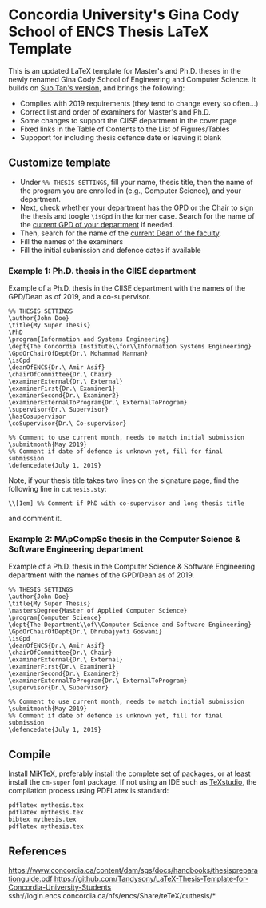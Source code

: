 # Concordia University's Gina Cody School of ENCS Thesis LaTeX Template

This is an updated LaTeX template for Master's and Ph.D. theses in the newly renamed Gina Cody School of Engineering and Computer Science.
It builds on [Suo Tan's version](https://github.com/Tandysony/LaTeX-Thesis-Template-for-Concordia-University-Students), and brings the following:
- Complies with 2019 requirements (they tend to change every so often...)
- Correct list and order of examiners for Master's and Ph.D.
- Some changes to support the CIISE department in the cover page
- Fixed links in the Table of Contents to the List of Figures/Tables
- Suppport for including thesis defence date or leaving it blank

## Customize template
- Under `%% THESIS SETTINGS`, fill your name, thesis title, then the name of the program you are enrolled in (e.g., Computer Science), and your department.
- Next, check whether your department has the GPD or the Chair to sign the thesis and toogle `\isGpd` in the former case. Search for the name of the [current GPD of your department](https://www.concordia.ca/admissions/graduate/programs/contacts.html) if needed.
- Then, search for the name of the [current Dean of the faculty](https://www.concordia.ca/ginacody/about/leadership/office-dean/dean-of-engineering-and-computer-science.html).
- Fill the names of the examiners
- Fill the initial submission and defence dates if available

### Example 1: Ph.D. thesis in the CIISE department
Example of a Ph.D. thesis in the CIISE department with the names of the GPD/Dean as of 2019, and a co-supervisor.
```
%% THESIS SETTINGS
\author{John Doe}
\title{My Super Thesis}
\PhD
\program{Information and Systems Engineering}
\dept{The Concordia Institute\\for\\Information Systems Engineering}
\GpdOrChairOfDept{Dr.\ Mohammad Mannan}
\isGpd
\deanOfENCS{Dr.\ Amir Asif} 
\chairOfCommittee{Dr.\ Chair}
\examinerExternal{Dr.\ External}
\examinerFirst{Dr.\ Examiner1}
\examinerSecond{Dr.\ Examiner2}
\examinerExternalToProgram{Dr.\ ExternalToProgram}
\supervisor{Dr.\ Supervisor}
\hasCosupervisor
\coSupervisor{Dr.\ Co-supervisor}

%% Comment to use current month, needs to match initial submission
\submitmonth{May 2019}
%% Comment if date of defence is unknown yet, fill for final submission
\defencedate{July 1, 2019}
```

Note, if your thesis title takes two lines on the signature page, find the following line in `cuthesis.sty`:
```
\\[1em] %% Comment if PhD with co-supervisor and long thesis title
```
and comment it.


### Example 2: MApCompSc thesis in the Computer Science & Software Engineering department
Example of a Ph.D. thesis in the Computer Science & Software Engineering department with the names of the GPD/Dean as of 2019.
```
%% THESIS SETTINGS
\author{John Doe}
\title{My Super Thesis}
\mastersDegree{Master of Applied Computer Science}
\program{Computer Science}
\dept{The Department\\of\\Computer Science and Software Engineering}
\GpdOrChairOfDept{Dr.\ Dhrubajyoti Goswami}
\isGpd
\deanOfENCS{Dr.\ Amir Asif} 
\chairOfCommittee{Dr.\ Chair}
\examinerExternal{Dr.\ External}
\examinerFirst{Dr.\ Examiner1}
\examinerSecond{Dr.\ Examiner2}
\examinerExternalToProgram{Dr.\ ExternalToProgram}
\supervisor{Dr.\ Supervisor}

%% Comment to use current month, needs to match initial submission
\submitmonth{May 2019}
%% Comment if date of defence is unknown yet, fill for final submission
\defencedate{July 1, 2019}
```


## Compile
Install [MiKTeX](https://miktex.org/download), preferably install the complete set of packages, or at least install the `cm-super` font package.
If not using an IDE such as [TeXstudio](https://www.texstudio.org), the compilation process using PDFLatex is standard:
```
pdflatex mythesis.tex
pdflatex mythesis.tex
bibtex mythesis.tex
pdflatex mythesis.tex
```

## References
https://www.concordia.ca/content/dam/sgs/docs/handbooks/thesispreparationguide.pdf
https://github.com/Tandysony/LaTeX-Thesis-Template-for-Concordia-University-Students
ssh://login.encs.concordia.ca/nfs/encs/Share/teTeX/cuthesis/*